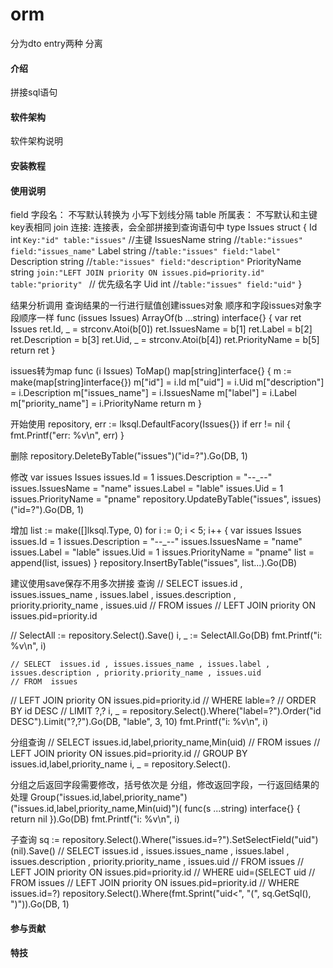 # orm

分为dto entry两种
分离

#### 介绍
拼接sql语句

#### 软件架构
软件架构说明


#### 安装教程



#### 使用说明
field 字段名： 不写默认转换为 小写下划线分隔
table 所属表： 不写默认和主键key表相同
join  连接:    连接表，会全部拼接到查询语句中
 type Issues struct {
 	Id           int    `Key:"id" table:"issues"` //主键
 	IssuesName   string //`table:"issues" field:"issues_name"`
 	Label        string //`table:"issues" field:"label"`
 	Description  string //`table:"issues" field:"description"`
 	PriorityName string `join:"LEFT JOIN priority ON issues.pid=priority.id" table:"priority" ` // 优先级名字
  	Uid          int    //`table:"issues" field:"uid"`
  }

 结果分析调用 查询结果的一行进行赋值创建issues对象
 顺序和字段issues对象字段顺序一样
  func (issues Issues) ArrayOf(b ...string) interface{} {
  	var ret Issues
  	ret.Id, _ = strconv.Atoi(b[0])
  	ret.IssuesName = b[1]
  	ret.Label = b[2]
  	ret.Description = b[3]
  	ret.Uid, _ = strconv.Atoi(b[4])
  	ret.PriorityName = b[5]
  	return ret
  }

 issues转为map
  func (i Issues) ToMap() map[string]interface{} {
  	m := make(map[string]interface{})
  	m["id"] = i.Id
  	m["uid"] = i.Uid
  	m["description"] = i.Description
  	m["issues_name"] = i.IssuesName
  	m["label"] = i.Label
  	m["priority_name"] = i.PriorityName
  	return m
  }

 开始使用
  repository, err := lksql.DefaultFacory(Issues{})
  if err != nil {
  	fmt.Printf("err: %v\n", err)
  }

 删除
  repository.DeleteByTable("issues")("id=?").Go(DB, 1)

 修改
  var issues Issues
  issues.Id = 1
  issues.Description = "--_--"
  issues.IssuesName = "name"
  issues.Label = "lable"
  issues.Uid = 1
  issues.PriorityName = "pname"
  repository.UpdateByTable("issues", issues)("id=?").Go(DB, 1)

 增加
  list := make([]lksql.Type, 0)
  for i := 0; i < 5; i++ {
  	var issues Issues
  	issues.Id = 1
  	issues.Description = "--_--"
  	issues.IssuesName = "name"
  	issues.Label = "lable"
  	issues.Uid = 1
  	issues.PriorityName = "pname"
  	list = append(list, issues)
  }
  repository.InsertByTable("issues", list...).Go(DB)

 建议使用save保存不用多次拼接
 查询
 // SELECT  issues.id , issues.issues_name , issues.label , issues.description , priority.priority_name , issues.uid
 //	FROM  issues
 //        LEFT JOIN priority ON issues.pid=priority.id

 // SelectAll := repository.Select().Save()
  i, _ := SelectAll.Go(DB)
  fmt.Printf("i: %v\n", i)

 	// SELECT  issues.id , issues.issues_name , issues.label , issues.description , priority.priority_name , issues.uid
 	// FROM  issues
  //        LEFT JOIN priority ON issues.pid=priority.id
  // WHERE lable=?
  // ORDER BY id DESC
  // LIMIT ?,?
  i, _ = repository.Select().Where("label=?").Order("id DESC").Limit("?,?").Go(DB, "lable", 3, 10)
  fmt.Printf("i: %v\n", i)

 分组查询
  // SELECT  issues.id,label,priority_name,Min(uid)
  // FROM  issues
  // 		LEFT JOIN priority ON issues.pid=priority.id
  // GROUP BY issues.id,label,priority_name
  i, _ = repository.Select().

 分组之后返回字段需要修改，括号依次是 分组，修改返回字段，一行返回结果的处理
  Group("issues.id,label,priority_name")("issues.id,label,priority_name,Min(uid)")(
  	func(s ...string) interface{} {
  		return nil
  	}).Go(DB)
  fmt.Printf("i: %v\n", i)

 子查询
  sq := repository.Select().Where("issues.id=?").SetSelectField("uid")(nil).Save()
 	// SELECT  issues.id , issues.issues_name , issues.label , issues.description , priority.priority_name , issues.uid
 // FROM  issues
 //         LEFT JOIN priority ON issues.pid=priority.id
 // WHERE uid=(SELECT  uid
 // 	FROM  issues
 //         	LEFT JOIN priority ON issues.pid=priority.id
 // WHERE issues.id=?)
 repository.Select().Where(fmt.Sprint("uid<", "(", sq.GetSql(), ")")).Go(DB, 1)
#### 参与贡献




#### 特技

